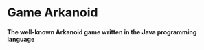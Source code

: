 <h1>Game Arkanoid</h1>
<h4>The well-known Arkanoid game written in the Java programming language</h4>
